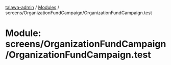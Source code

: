 [talawa-admin](../README.md) / [Modules](../modules.md) / screens/OrganizationFundCampaign/OrganizationFundCampaign.test

# Module: screens/OrganizationFundCampaign/OrganizationFundCampaign.test
